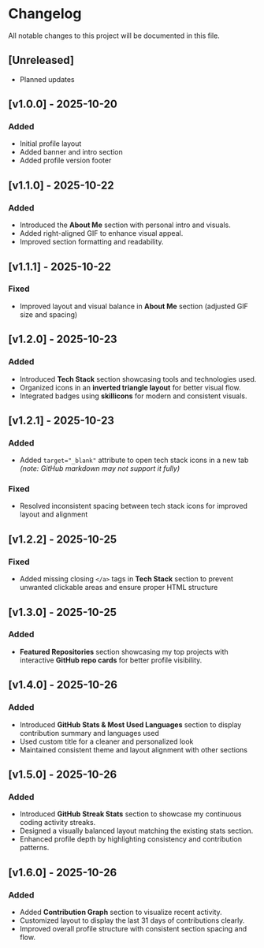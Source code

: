 # Changelog

All notable changes to this project will be documented in this file.

## [Unreleased]
- Planned updates

## [v1.0.0] - 2025-10-20

### Added
- Initial profile layout
- Added banner and intro section
- Added profile version footer

## [v1.1.0] - 2025-10-22

### Added
- Introduced the **About Me** section with personal intro and visuals.
- Added right-aligned GIF to enhance visual appeal.
- Improved section formatting and readability.

## [v1.1.1] - 2025-10-22

### Fixed
- Improved layout and visual balance in **About Me** section (adjusted GIF size and spacing) 

## [v1.2.0] - 2025-10-23

### Added
- Introduced **Tech Stack** section showcasing tools and technologies used.
- Organized icons in an **inverted triangle layout** for better visual flow.
- Integrated badges using **skillicons** for modern and consistent visuals.

## [v1.2.1] - 2025-10-23

### Added
- Added `target="_blank"` attribute to open tech stack icons in a new tab *(note: GitHub markdown may not support it fully)*

### Fixed
- Resolved inconsistent spacing between tech stack icons for improved layout and alignment

## [v1.2.2] - 2025-10-25

### Fixed
- Added missing closing `</a>` tags in **Tech Stack** section to prevent unwanted clickable areas and ensure proper HTML structure

## [v1.3.0] - 2025-10-25

### Added
- **Featured Repositories** section showcasing my top projects with interactive **GitHub repo cards** for better profile visibility.

## [v1.4.0] - 2025-10-26

### Added
- Introduced **GitHub Stats & Most Used Languages** section to display contribution summary and languages used
- Used custom title for a cleaner and personalized look
- Maintained consistent theme and layout alignment with other sections

## [v1.5.0] - 2025-10-26

### Added
- Introduced **GitHub Streak Stats** section to showcase my continuous coding activity streaks.
- Designed a visually balanced layout matching the existing stats section.
- Enhanced profile depth by highlighting consistency and contribution patterns.

## [v1.6.0] - 2025-10-26

### Added
- Added **Contribution Graph** section to visualize recent activity.
- Customized layout to display the last 31 days of contributions clearly.
- Improved overall profile structure with consistent section spacing and flow.
